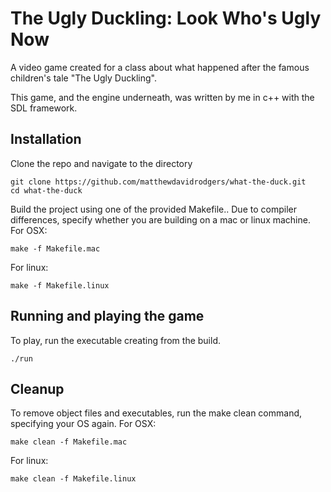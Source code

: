 # The Ugly Duckling: Look Who's Ugly Now

A video game created for a class about what happened after the famous children's tale "The Ugly Duckling".

This game, and the engine underneath, was written by me in c++ with the SDL framework.

## Installation

Clone the repo and navigate to the directory
```
git clone https://github.com/matthewdavidrodgers/what-the-duck.git
cd what-the-duck
```
Build the project using one of the provided Makefile.. Due to compiler differences, specify whether you are building on a mac or linux machine.
For OSX:
```
make -f Makefile.mac
```
For linux:
```
make -f Makefile.linux
```

## Running and playing the game

To play, run the executable creating from the build.
```
./run
```

## Cleanup

To remove object files and executables, run the make clean command, specifying your OS again.
For OSX:
```
make clean -f Makefile.mac
```
For linux:
```
make clean -f Makefile.linux
```
